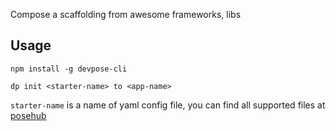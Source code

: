 Compose a scaffolding from awesome frameworks, libs

## Usage

```
npm install -g devpose-cli
```

```
dp init <starter-name> to <app-name>
```

`starter-name` is a name of yaml config file, you can find all supported files at [posehub](https://github.com/devpose/posehub/tree/master/ymls)
